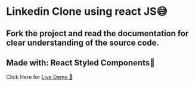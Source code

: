 <h1>Linkedin Clone using react JS😅</h1>
<h2>Fork the project and read the documentation for clear understanding of the source code.</h2>
<h2>Made with: React Styled Components📄</h2>
<p>Click Here for <a href="https://clone-linked-in.vercel.app/">Live Demo 🚀 </p>
